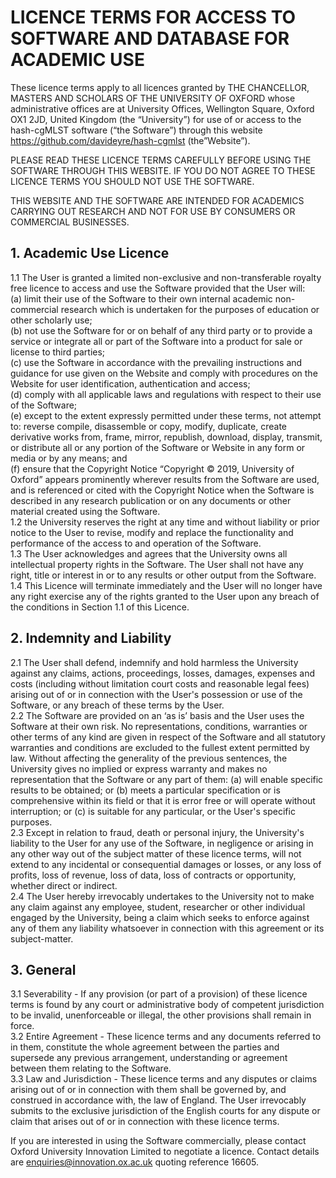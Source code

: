 # LICENCE TERMS FOR ACCESS TO SOFTWARE AND DATABASE FOR ACADEMIC USE  
  
These licence terms apply to all licences granted by THE CHANCELLOR, MASTERS AND SCHOLARS OF THE UNIVERSITY OF OXFORD whose administrative offices are at University Offices, Wellington Square, Oxford OX1 2JD, United Kingdom (the “University”) for use of or access to the hash-cgMLST software (“the Software”) through this website https://github.com/davideyre/hash-cgmlst (the”Website”).   
  
PLEASE READ THESE LICENCE TERMS CAREFULLY BEFORE USING THE SOFTWARE THROUGH THIS WEBSITE.  IF YOU DO NOT AGREE TO THESE LICENCE TERMS YOU SHOULD NOT USE THE SOFTWARE.  
  
THIS WEBSITE AND THE SOFTWARE ARE INTENDED FOR ACADEMICS CARRYING OUT RESEARCH AND NOT FOR USE BY CONSUMERS OR COMMERCIAL BUSINESSES.  

## 1. Academic Use Licence  
1.1 The User is granted a limited non-exclusive and non-transferable royalty free licence to access and use the Software provided that the User will:  
(a) limit their use of the Software to their own internal academic non-commercial research which is undertaken for the purposes of education or other scholarly use;  
(b) not use the Software for or on behalf of any third party or to provide a service or integrate all or part of the Software into a product for sale or license to third parties;  
(c) use the Software in accordance with the prevailing instructions and guidance for use given on the Website and comply with procedures on the Website for user identification, authentication and access;  
(d) comply with all applicable laws and regulations with respect to their use of the Software;   
(e) except to the extent expressly permitted under these terms, not attempt to: reverse compile, disassemble or copy, modify, duplicate, create derivative works from, frame, mirror, republish, download, display, transmit, or distribute all or any portion of the Software or Website in any form or media or by any means; and   
(f) ensure that the Copyright Notice “Copyright © 2019, University of Oxford” appears prominently wherever results from the Software are used, and is referenced or cited with the Copyright Notice when the Software is described in any research publication or on any documents or other material created using the Software.  
1.2 the University reserves the right at any time and without liability or prior notice to the User to revise, modify and replace the functionality and performance of the access to and operation of the Software.   
1.3 The User acknowledges and agrees that the University owns all intellectual property rights in the Software. The User shall not have any right, title or interest in or to any results or other output from the Software.  
1.4 This Licence will terminate immediately and the User will no longer have any right exercise any of the rights granted to the User upon any breach of the conditions in Section 1.1 of this Licence.  
  
## 2. Indemnity and Liability   
2.1 The User shall defend, indemnify and hold harmless the University against any claims, actions, proceedings, losses, damages, expenses and costs (including without limitation court costs and reasonable legal fees) arising out of or in connection with the User's possession or use of the Software, or any breach of these terms by the User.   
2.2 The Software are provided on an ‘as is’ basis and the User uses the Software at their own risk. No representations, conditions, warranties or other terms of any kind are given in respect of the Software and all statutory warranties and conditions are excluded to the fullest extent permitted by law. Without affecting the generality of the previous sentences, the University gives no implied or express warranty and makes no representation that the Software or any part of them: (a) will enable specific results to be obtained; or (b) meets a particular specification or is comprehensive within its field or that it is error free or will operate without interruption; or (c) is suitable for any particular, or the User's specific purposes.   
2.3 Except in relation to fraud, death or personal injury, the University's liability to the User for any use of the Software, in negligence or arising in any other way out of the subject matter of these licence terms, will not extend to any incidental or consequential damages or losses, or any loss of profits, loss of revenue, loss of data, loss of contracts or opportunity, whether direct or indirect.  
2.4 The User hereby irrevocably undertakes to the University not to make any claim against any employee, student, researcher or other individual engaged by the University, being a claim which seeks to enforce against any of them any liability whatsoever in connection with this agreement or its subject-matter.   
  
## 3. General   
3.1 Severability - If any provision (or part of a provision) of these licence terms is found by any court or administrative body of competent jurisdiction to be invalid, unenforceable or illegal, the other provisions shall remain in force.  
3.2 Entire Agreement - These licence terms and any documents referred to in them, constitute the whole agreement between the parties and supersede any previous arrangement, understanding or agreement between them relating to the Software.   
3.3 Law and Jurisdiction - These licence terms and any disputes or claims arising out of or in connection with them shall be governed by, and construed in accordance with, the law of England. The User irrevocably submits to the exclusive jurisdiction of the English courts for any dispute or claim that arises out of or in connection with these licence terms.  
  
If you are interested in using the Software commercially, please contact Oxford University Innovation Limited to negotiate a licence. Contact details are enquiries@innovation.ox.ac.uk quoting reference 16605.





